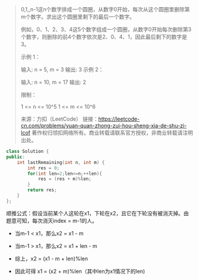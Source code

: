 > 0,1,,n-1这n个数字排成一个圆圈，从数字0开始，每次从这个圆圈里删除第m个数字。求出这个圆圈里剩下的最后一个数字。
>
> 例如，0、1、2、3、4这5个数字组成一个圆圈，从数字0开始每次删除第3个数字，则删除的前4个数字依次是2、0、4、1，因此最后剩下的数字是3。
>
>  
>
> 示例 1：
>
> 输入: n = 5, m = 3
> 输出: 3
> 示例 2：
>
> 输入: n = 10, m = 17
> 输出: 2
>
>
> 限制：
>
> 1 <= n <= 10^5
> 1 <= m <= 10^6
>
> 来源：力扣（LeetCode）
> 链接：https://leetcode-cn.com/problems/yuan-quan-zhong-zui-hou-sheng-xia-de-shu-zi-lcof
> 著作权归领扣网络所有。商业转载请联系官方授权，非商业转载请注明出处。

```cpp
class Solution {
public:
    int lastRemaining(int n, int m) {
        int res = 0;
        for(int len=2;len<=n;++len){
            res = (res + m)%len;
        }
        return res;
    }
};
```

顺推公式：假设当前某个人这轮在x1，下轮在x2，且它在下轮没有被消灭掉。由题意可知，每次消灭index = m-1的人。

- 当m-1 < x1，那么x2 = x1 - m

- 当m-1 > x1，那么x2 = x1 + len - m

- 综上，x2 = (x1 - m + len)%len

- 因此可得 x1 = (x2 + m)%len（其中len为x1情况下的len)

  